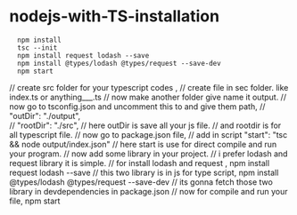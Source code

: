 # nodejs-with-TS-installation
      npm install
      tsc --init
      npm install request lodash --save
      npm install @types/lodash @types/request --save-dev
      npm start
// create src folder for your typescript codes ,
// create file in sec folder. like index.ts or anything___.ts
// now make another folder give name it output.
// now go to tsconfig.json and uncomment this to and give them path,
// "outDir": "./output",                                 
// "rootDir": "./src",
// here outDir is save all your js file.
// and rootdir is for all typescript file.
// now go to package.json file,
// add in script  "start": "tsc && node output/index.json"
// here start is use for direct compile and run your program.
// now add some library in your project.
// i prefer lodash and request library it is simple.
// for install lodash and request ,
      npm install request lodash --save
// this two library is in js for type script,
      npm install @types/lodash @types/request --save-dev
// its gonna fetch those two library in devdependencies in package.json
// now for compile and run your file,
      npm start
